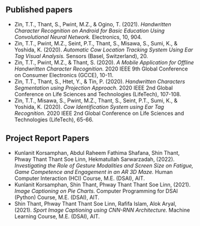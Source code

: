 
## Published papers
- Zin, T.T., Thant, S., Pwint, M.Z., & Ogino, T. (2021). <i> Handwritten Character Recognition on Android for Basic Education Using Convolutional Neural Network. </i> Electronics, 10, 904.
- Zin, T.T., Pwint, M.Z., Seint, P.T., Thant, S., Misawa, S., Sumi, K., & Yoshida, K. (2020). <i> Automatic Cow Location Tracking System Using Ear Tag Visual Analysis. </i> Sensors (Basel, Switzerland), 20.
- Zin, T.T., Pwint, M.Z., & Thant, S. (2020). <i> A Mobile Application for Offline Handwritten Character Recognition. </i> 2020 IEEE 9th Global Conference on Consumer Electronics (GCCE), 10-11.
- Zin, T.T., Thant, S., Htet, Y., & Tin, P. (2020). <i> Handwritten Characters Segmentation using Projection Approach. </i> 2020 IEEE 2nd Global Conference on Life Sciences and Technologies (LifeTech), 107-108.
- Zin, T.T., Misawa, S., Pwint, M.Z., Thant, S., Seint, P.T., Sumi, K., & Yoshida, K. (2020). <i> Cow Identification System using Ear Tag Recognition. </i> 2020 IEEE 2nd Global Conference on Life Sciences and Technologies (LifeTech), 65-66.

## Project Report Papers
- Kunlanit Korsamphan, Abdul Raheem Fathima Shafana, Shin Thant, Phway Thant Thant Soe Linn, Hekmatullah Sarwarzadah, (2022). <i> Investigating the Role of Gesture Modalities and Screen Size on Fatigue, Game Competence and Engagement in an AR 3D Maze. </i> Human Computer Interaction (HCI) Course, M.E. (DSAI), AIT.
- Kunlanit Korsamphan, Shin Thant, Phway Thant Thant Soe Linn, (2021). <i> Image Captioning on Pie Charts. </i> Computer Programming for DSAI (Python) Course, M.E. (DSAI), AIT. 
- Shin Thant, Phway Thant Thant Soe Linn, Rafifa Islam, Alok Aryal, (2021). <i> Sport Image Captioning using CNN-RNN Architecture. </i> Machine Learning Course, M.E. (DSAI), AIT.
